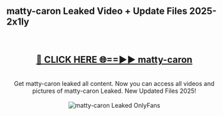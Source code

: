 <h2>matty-caron Leaked Video + Update Files 2025- 2x1ly</h2>
<br>
<div align="center">
<h2><a href="https://libra.edu.pl?matty-caron" rel="nofollow">🔴 CLICK HERE 🌐==►► matty-caron</a></h2>
<br>
Get matty-caron leaked all content. Now you can access all videos and pictures of matty-caron Leaked. New Updated Files 2025!
<br>
<br>
<a href="https://libra.edu.pl?matty-caron" rel="nofollow" data-target="animated-image.originalLink"><img src="https://i.ibb.co.com/WyWwxjT/player-gif2.gif" alt="matty-caron Leaked OnlyFans" style="max-width: 100%; display: inline-block;" data-target="animated-image.originalImage"></a>
</div>
<br>
